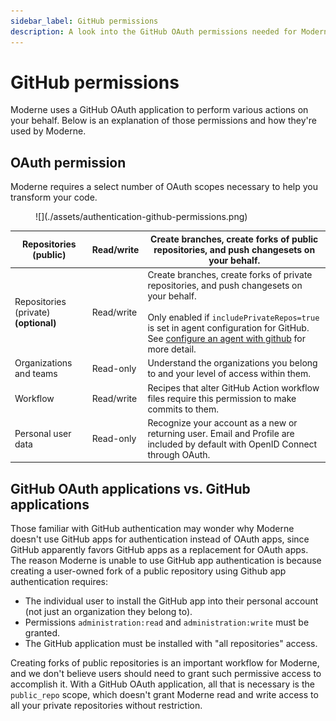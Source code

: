 ```yaml
---
sidebar_label: GitHub permissions
description: A look into the GitHub OAuth permissions needed for Moderne to work correctly.
---
```


# GitHub permissions

Moderne uses a GitHub OAuth application to perform various actions on your behalf. Below is an explanation of those permissions and how they're used by Moderne.

## OAuth permission

Moderne requires a select number of OAuth scopes necessary to help you transform your code.

<figure>
  ![](./assets/authentication-github-permissions.png)
</figure>

| Repositories (public)                 | Read/write | Create branches, create forks of public repositories, and push changesets on your behalf.                                                                                                                                                                                                                                                                         |
| ------------------------------------- | ---------- | ----------------------------------------------------------------------------------------------------------------------------------------------------------------------------------------------------------------------------------------------------------------------------------------------------------------------------------------------------------------- |
| Repositories (private) **(optional)** | Read/write | Create branches, create forks of private repositories, and push changesets on your behalf.<br/><br/>Only enabled if `includePrivateRepos=true` is set in agent configuration for GitHub. See [configure an agent with github](../how-to-guides/agent-configuration/configure-an-agent-with-github.md) for more detail.                                           |
| Organizations and teams               | Read-only  | Understand the organizations you belong to and your level of access within them.                                                                                                                                                                                                                                                                                  |
| Workflow                              | Read/write | Recipes that alter GitHub Action workflow files require this permission to make commits to them.                                                                                                                                                                                                                                                                  |
| Personal user data                    | Read-only  | Recognize your account as a new or returning user. Email and Profile are included by default with OpenID Connect through OAuth.                                                                                                                                                                                                                                   |

## GitHub OAuth applications vs. GitHub applications

Those familiar with GitHub authentication may wonder why Moderne doesn't use GitHub apps for authentication instead of OAuth apps, since GitHub apparently favors GitHub apps as a replacement for OAuth apps. The reason Moderne is unable to use GitHub app authentication is because creating a user-owned fork of a public repository using Github app authentication requires:

* The individual user to install the GitHub app into their personal account (not just an organization they belong to).
* Permissions `administration:read` and `administration:write` must be granted.
* The GitHub application must be installed with "all repositories" access.

Creating forks of public repositories is an important workflow for Moderne, and we don't believe users should need to grant such permissive access to accomplish it. With a GitHub OAuth application, all that is necessary is the `public_repo` scope, which doesn't grant Moderne read and write access to all your private repositories without restriction.
